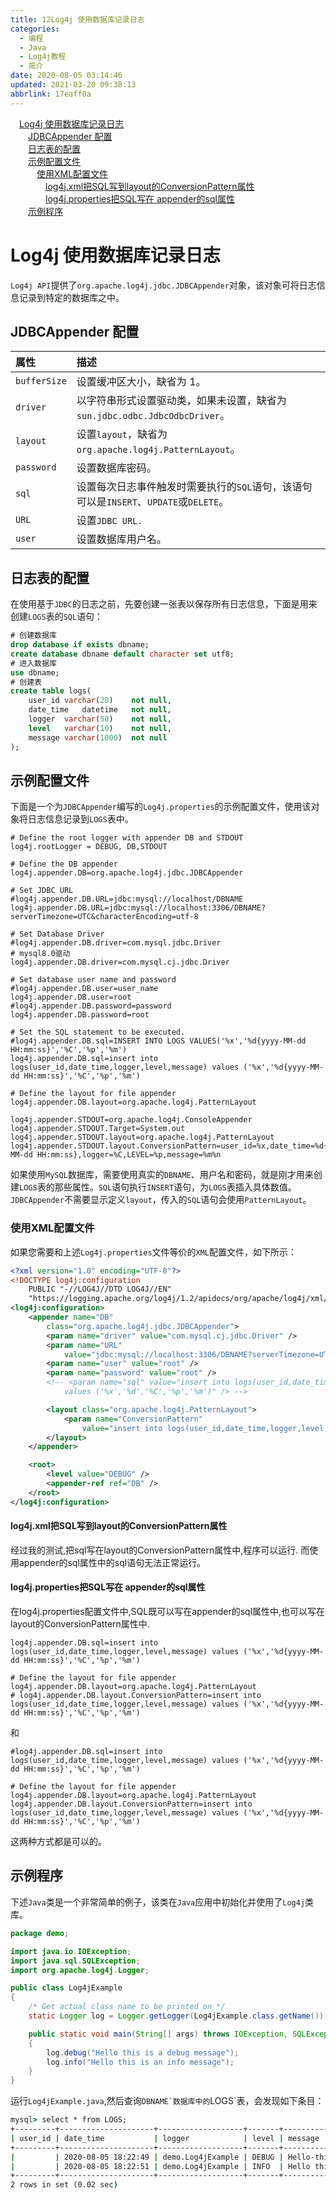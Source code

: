 ```yaml
---
title: 12Log4j 使用数据库记录日志
categories: 
  - 编程
  - Java
  - Log4j教程
  - 简介
date: 2020-08-05 03:14:46
updated: 2021-03-20 09:38:13
abbrlink: 17eaff0a
---
```

<div id='my_toc'><a href="/blog/17eaff0a/#Log4j-使用数据库记录日志" class="header_1">Log4j 使用数据库记录日志</a>&nbsp;<br><a href="/blog/17eaff0a/#JDBCAppender-配置" class="header_2">JDBCAppender 配置</a>&nbsp;<br><a href="/blog/17eaff0a/#日志表的配置" class="header_2">日志表的配置</a>&nbsp;<br><a href="/blog/17eaff0a/#示例配置文件" class="header_2">示例配置文件</a>&nbsp;<br><a href="/blog/17eaff0a/#使用XML配置文件" class="header_3">使用XML配置文件</a>&nbsp;<br><a href="/blog/17eaff0a/#log4j-xml把SQL写到layout的ConversionPattern属性" class="header_4">log4j.xml把SQL写到layout的ConversionPattern属性</a>&nbsp;<br><a href="/blog/17eaff0a/#log4j-properties把SQL写在-appender的sql属性" class="header_4">log4j.properties把SQL写在 appender的sql属性</a>&nbsp;<br><a href="/blog/17eaff0a/#示例程序" class="header_2">示例程序</a>&nbsp;<br></div>
<style>.header_1{margin-left: 1em;}.header_2{margin-left: 2em;}.header_3{margin-left: 3em;}.header_4{margin-left: 4em;}.header_5{margin-left: 5em;}.header_6{margin-left: 6em;}</style>
<!--more-->
<script>if (navigator.platform.search('arm')==-1){document.getElementById('my_toc').style.display = 'none';}var e,p = document.getElementsByTagName('p');while (p.length>0) {e = p[0];e.parentElement.removeChild(e);}</script>

<!--end-->
# Log4j 使用数据库记录日志
`Log4j API`提供了`org.apache.log4j.jdbc.JDBCAppender`对象，该对象可将日志信息记录到特定的数据库之中。
## JDBCAppender 配置

|属性|描述|
|:---|:---|
|`bufferSize`|设置缓冲区大小，缺省为 1。|
|`driver`|以字符串形式设置驱动类，如果未设置，缺省为`sun.jdbc.odbc.JdbcOdbcDriver`。|
|`layout`|设置`layout`，缺省为`org.apache.log4j.PatternLayout`。|
|`password`|设置数据库密码。|
|`sql`|设置每次日志事件触发时需要执行的`SQL`语句，该语句可以是`INSERT`、`UPDATE`或`DELETE`。|
|`URL`|设置`JDBC URL.`|
|`user`|设置数据库用户名。|

## 日志表的配置
在使用基于`JDBC`的日志之前，先要创建一张表以保存所有日志信息，下面是用来创建`LOGS`表的`SQL`语句：
```sql /Log4jDemo/src/logs.sql
# 创建数据库
drop database if exists dbname;
create database dbname default character set utf8;
# 进入数据库
use dbname;
# 创建表
create table logs(
    user_id varchar(20)    not null,
    date_time   datetime   not null,
    logger  varchar(50)    not null,
    level   varchar(10)    not null,
    message varchar(1000)  not null
);
```
## 示例配置文件
下面是一个为`JDBCAppender`编写的`Log4j.properties`的示例配置文件，使用该对象将日志信息记录到`LOGS`表中。
```properties /Log4jDemo/Log4jConfig/JDBCAppender/log4j.properties
# Define the root logger with appender DB and STDOUT
log4j.rootLogger = DEBUG, DB,STDOUT

# Define the DB appender
log4j.appender.DB=org.apache.log4j.jdbc.JDBCAppender

# Set JDBC URL
#log4j.appender.DB.URL=jdbc:mysql://localhost/DBNAME
log4j.appender.DB.URL=jdbc:mysql://localhost:3306/DBNAME?serverTimezone=UTC&characterEncoding=utf-8

# Set Database Driver
#log4j.appender.DB.driver=com.mysql.jdbc.Driver
# mysql8.0驱动
log4j.appender.DB.driver=com.mysql.cj.jdbc.Driver

# Set database user name and password
#log4j.appender.DB.user=user_name
log4j.appender.DB.user=root
#log4j.appender.DB.password=password
log4j.appender.DB.password=root

# Set the SQL statement to be executed.
#log4j.appender.DB.sql=INSERT INTO LOGS VALUES('%x','%d{yyyy-MM-dd HH:mm:ss}','%C','%p','%m')
log4j.appender.DB.sql=insert into logs(user_id,date_time,logger,level,message) values ('%x','%d{yyyy-MM-dd HH:mm:ss}','%C','%p','%m')

# Define the layout for file appender
log4j.appender.DB.layout=org.apache.log4j.PatternLayout

log4j.appender.STDOUT=org.apache.log4j.ConsoleAppender
log4j.appender.STDOUT.Target=System.out
log4j.appender.STDOUT.layout=org.apache.log4j.PatternLayout
log4j.appender.STDOUT.layout.ConversionPattern=user_id=%x,date_time=%d{yyyy-MM-dd HH:mm:ss},logger=%C,LEVEL=%p,message=%m%n

```
如果使用`MySQL`数据库，需要使用真实的`DBNAME`、用户名和密码，就是刚才用来创建`LOGS`表的那些属性。`SQL`语句执行`INSERT`语句，为`LOGS`表插入具体数值。
`JDBCAppender`不需要显示定义`layout`，传入的`SQL`语句会使用`PatternLayout`。
### 使用XML配置文件
如果您需要和上述`Log4j.properties`文件等价的`XML`配置文件，如下所示：
```xml
<?xml version="1.0" encoding="UTF-8"?>
<!DOCTYPE log4j:configuration
    PUBLIC "-//LOG4J//DTD LOG4J//EN"
    "https://logging.apache.org/log4j/1.2/apidocs/org/apache/log4j/xml/doc-files/log4j.dtd" >
<log4j:configuration>
    <appender name="DB"
        class="org.apache.log4j.jdbc.JDBCAppender">
        <param name="driver" value="com.mysql.cj.jdbc.Driver" />
        <param name="URL"
            value="jdbc:mysql://localhost:3306/DBNAME?serverTimezone=UTC&amp;characterEncoding=UTF-8" />
        <param name="user" value="root" />
        <param name="password" value="root" />
        <!-- <param name="sql" value="insert into logs(user_id,date_time,logger,level,message) 
            values ('%x','%d','%C','%p','%m')" /> -->

        <layout class="org.apache.log4j.PatternLayout">
            <param name="ConversionPattern"
                value="insert into logs(user_id,date_time,logger,level,message) values ('%x','%d{yyyy-MM-dd HH:mm:ss}','%C','%p','%m')" />
        </layout>
    </appender>

    <root>
        <level value="DEBUG" />
        <appender-ref ref="DB" />
    </root>
</log4j:configuration>
```
#### log4j.xml把SQL写到layout的ConversionPattern属性
经过我的测试,把sql写在layout的ConversionPattern属性中,程序可以运行.
而使用appender的sql属性中的sql语句无法正常运行。
#### log4j.properties把SQL写在 appender的sql属性
在log4j.properties配置文件中,SQL既可以写在appender的sql属性中,也可以写在layout的ConversionPattern属性中.
```properties
log4j.appender.DB.sql=insert into logs(user_id,date_time,logger,level,message) values ('%x','%d{yyyy-MM-dd HH:mm:ss}','%C','%p','%m')

# Define the layout for file appender
log4j.appender.DB.layout=org.apache.log4j.PatternLayout
# log4j.appender.DB.layout.ConversionPattern=insert into logs(user_id,date_time,logger,level,message) values ('%x','%d{yyyy-MM-dd HH:mm:ss}','%C','%p','%m')
```
和
```properties
#log4j.appender.DB.sql=insert into logs(user_id,date_time,logger,level,message) values ('%x','%d{yyyy-MM-dd HH:mm:ss}','%C','%p','%m')

# Define the layout for file appender
log4j.appender.DB.layout=org.apache.log4j.PatternLayout
log4j.appender.DB.layout.ConversionPattern=insert into logs(user_id,date_time,logger,level,message) values ('%x','%d{yyyy-MM-dd HH:mm:ss}','%C','%p','%m')
```
这两种方式都是可以的。

## 示例程序
下述`Java`类是一个非常简单的例子，该类在`Java`应用中初始化并使用了`Log4j`类库。
```java /Log4jDemo/src/demo/Log4jExample.java
package demo;

import java.io.IOException;
import java.sql.SQLException;
import org.apache.log4j.Logger;

public class Log4jExample
{
    /* Get actual class name to be printed on */
    static Logger log = Logger.getLogger(Log4jExample.class.getName());

    public static void main(String[] args) throws IOException, SQLException
    {
        log.debug("Hello this is a debug message");
        log.info("Hello this is an info message");
    }
}
```
运行`Log4jExample.java`,然后查询``DBNAME`数据库中的``LOGS`表，会发现如下条目：
```cmd
mysql> select * from LOGS;
+---------+---------------------+-------------------+-------+-------------------------------+
| user_id | date_time           | logger            | level | message                       |
+---------+---------------------+-------------------+-------+-------------------------------+
|         | 2020-08-05 18:22:49 | demo.Log4jExample | DEBUG | Hello-this-is-a-debug-message |
|         | 2020-08-05 18:22:51 | demo.Log4jExample | INFO  | Hello this is an info message |
+---------+---------------------+-------------------+-------+-------------------------------+
2 rows in set (0.02 sec)
```
